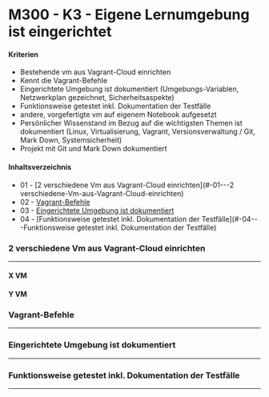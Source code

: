 M300 - K3 - Eigene Lernumgebung ist eingerichtet
===================

#### Kriterien

* Bestehende vm aus Vagrant-Cloud einrichten
* Kennt die Vagrant-Befehle
* Eingerichtete Umgebung ist dokumentiert (Umgebungs-Variablen, Netzwerkplan gezeichnet, Sicherheitsaspekte)
* Funktionsweise getestet inkl. Dokumentation der Testfälle
* andere, vorgefertigte vm auf eigenem Notebook aufgesetzt
* Persönlicher Wissenstand im Bezug auf die wichtigsten Themen ist dokumentiert (Linux, Virtualisierung, Vagrant, Versionsverwaltung /  Git, Mark Down, Systemsicherheit)
* Projekt mit Git und Mark Down dokumentiert

#### Inhaltsverzeichnis

* 01 - [2 verschiedene Vm aus Vagrant-Cloud einrichten](#-01---2 verschiedene-Vm-aus-Vagrant-Cloud-einrichten)
* 02 - [Vagrant-Befehle](#-02---Vagrant-Befehle)
* 03 - [Eingerichtete Umgebung ist dokumentiert](#-03---Lernschritte)
* 04 - [Funktionsweise getestet inkl. Dokumentation der Testfälle](#-04---Funktionsweise getestet inkl. Dokumentation der Testfälle)






### 2 verschiedene Vm aus Vagrant-Cloud einrichten 
***
#### X VM
#### Y VM

### Vagrant-Befehle 
***
### Eingerichtete Umgebung ist dokumentiert
***
### Funktionsweise getestet inkl. Dokumentation der Testfälle
***

